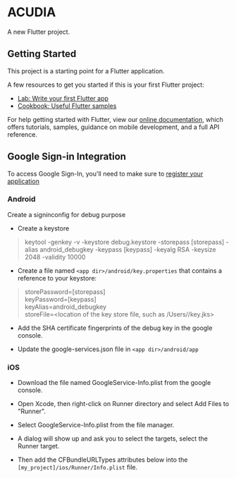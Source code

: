 # ACUDIA

A new Flutter project.

## Getting Started

This project is a starting point for a Flutter application.

A few resources to get you started if this is your first Flutter project:

- [Lab: Write your first Flutter app](https://flutter.dev/docs/get-started/codelab)
- [Cookbook: Useful Flutter samples](https://flutter.dev/docs/cookbook)

For help getting started with Flutter, view our
[online documentation](https://flutter.dev/docs), which offers tutorials,
samples, guidance on mobile development, and a full API reference.


## Google Sign-in Integration

To access Google Sign-In, you'll need to make sure to [register your application](https://developers.google.com)

### Android

Create a signinconfig for debug purpose
  
  - Create a keystore
  
  > keytool -genkey -v -keystore debug.keystore -storepass [storepass] -alias android_debugkey -keypass [keypass] -keyalg RSA -keysize 2048 -validity 10000


  - Create a file named `<app dir>/android/key.properties` that contains a reference to your keystore:
  > storePassword=[storepass]  
  > keyPassword=[keypass]  
  > keyAlias=android_debugkey  
  > storeFile=<location of the key store file, such as /Users/<user name>/key.jks>
  
  - Add the SHA certificate fingerprints of the debug key in the google console.
  
  - Update the google-services.json file in `<app dir>/android/app`
  
  

### iOS

  - Download the file named GoogleService-Info.plist from the google console.

  - Open Xcode, then right-click on Runner directory and select Add Files to "Runner".

  - Select GoogleService-Info.plist from the file manager.

  - A dialog will show up and ask you to select the targets, select the Runner target.

  - Then add the CFBundleURLTypes attributes below into the `[my_project]/ios/Runner/Info.plist` file.
  
  
  
